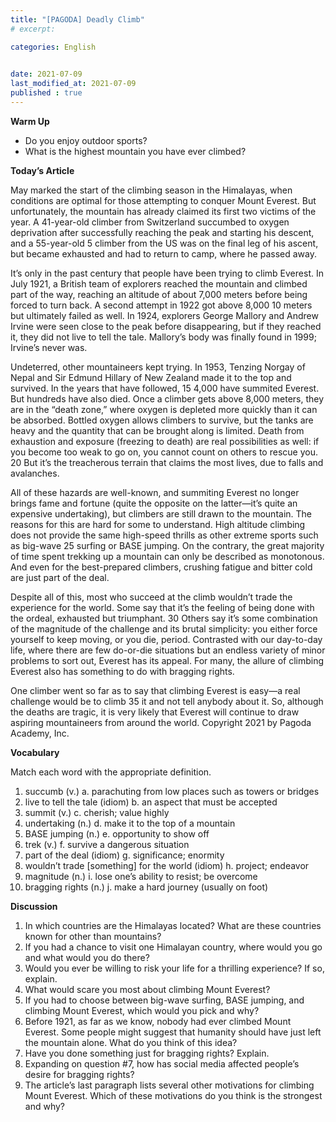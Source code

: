 ```yaml
---
title: "[PAGODA] Deadly Climb"
# excerpt: 

categories: English

 
date: 2021-07-09
last_modified_at: 2021-07-09
published : true
---
```


__Warm Up__
* Do you enjoy outdoor sports?
* What is the highest mountain you have ever climbed?

__Today’s Article__

May marked the start of the climbing season in the Himalayas, when conditions are optimal
for those attempting to conquer Mount Everest. But unfortunately, the mountain has already
claimed its first two victims of the year. A 41-year-old climber from Switzerland succumbed to
oxygen deprivation after successfully reaching the peak and starting his descent, and a 55-year-old
5 climber from the US was on the final leg of his ascent, but became exhausted and had to return to
camp, where he passed away.

It’s only in the past century that people have been trying to climb Everest. In July 1921, a
British team of explorers reached the mountain and climbed part of the way, reaching an altitude of
about 7,000 meters before being forced to turn back. A second attempt in 1922 got above 8,000
10 meters but ultimately failed as well. In 1924, explorers George Mallory and Andrew Irvine were
seen close to the peak before disappearing, but if they reached it, they did not live to tell the tale.
Mallory’s body was finally found in 1999; Irvine’s never was.

Undeterred, other mountaineers kept trying. In 1953, Tenzing Norgay of Nepal and Sir
Edmund Hillary of New Zealand made it to the top and survived. In the years that have followed,
15 4,000 have summited Everest. But hundreds have also died. Once a climber gets above 8,000
meters, they are in the “death zone,” where oxygen is depleted more quickly than it can be
absorbed. Bottled oxygen allows climbers to survive, but the tanks are heavy and the quantity that
can be brought along is limited. Death from exhaustion and exposure (freezing to death) are real
possibilities as well: if you become too weak to go on, you cannot count on others to rescue you.
20 But it’s the treacherous terrain that claims the most lives, due to falls and avalanches.

All of these hazards are well-known, and summiting Everest no longer brings fame and
fortune (quite the opposite on the latter—it’s quite an expensive undertaking), but climbers are
still drawn to the mountain. The reasons for this are hard for some to understand. High altitude
climbing does not provide the same high-speed thrills as other extreme sports such as big-wave
25 surfing or BASE jumping. On the contrary, the great majority of time spent trekking up a mountain
can only be described as monotonous. And even for the best-prepared climbers, crushing fatigue
and bitter cold are just part of the deal.

Despite all of this, most who succeed at the climb wouldn’t trade the experience for the
world. Some say that it’s the feeling of being done with the ordeal, exhausted but triumphant.
30 Others say it’s some combination of the magnitude of the challenge and its brutal simplicity: you
either force yourself to keep moving, or you die, period. Contrasted with our day-to-day life, where
there are few do-or-die situations but an endless variety of minor problems to sort out, Everest has
its appeal. For many, the allure of climbing Everest also has something to do with bragging rights.

One climber went so far as to say that climbing Everest is easy—a real challenge would be to climb
35 it and not tell anybody about it. So, although the deaths are tragic, it is very likely that Everest will
continue to draw aspiring mountaineers from around the world.
Copyright 2021 by Pagoda Academy, Inc.

__Vocabulary__

Match each word with the appropriate definition.
1. succumb (v.) a. parachuting from low places such as towers or
bridges
2. live to tell the tale (idiom) b. an aspect that must be accepted
3. summit (v.) c. cherish; value highly
4. undertaking (n.) d. make it to the top of a mountain
5. BASE jumping (n.) e. opportunity to show off
6. trek (v.) f. survive a dangerous situation
7. part of the deal (idiom) g. significance; enormity
8. wouldn’t trade
[something] for the world
(idiom)
h. project; endeavor
9. magnitude (n.) i. lose one’s ability to resist; be overcome
10. bragging rights (n.) j. make a hard journey (usually on foot)

__Discussion__
1. In which countries are the Himalayas located? What are these countries known for
other than mountains?
2. If you had a chance to visit one Himalayan country, where would you go and what
would you do there?
3. Would you ever be willing to risk your life for a thrilling experience? If so, explain.
4. What would scare you most about climbing Mount Everest?
5. If you had to choose between big-wave surfing, BASE jumping, and climbing Mount
Everest, which would you pick and why?
6. Before 1921, as far as we know, nobody had ever climbed Mount Everest. Some people
might suggest that humanity should have just left the mountain alone. What do you
think of this idea?
7. Have you done something just for bragging rights? Explain.
8. Expanding on question #7, how has social media affected people’s desire for bragging
rights?
9. The article’s last paragraph lists several other motivations for climbing Mount Everest.
Which of these motivations do you think is the strongest and why?

